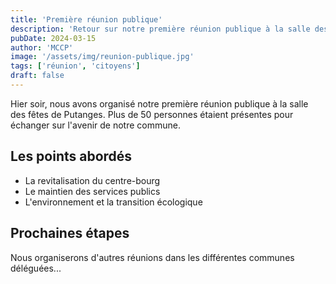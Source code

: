 ```yaml
---
title: 'Première réunion publique'
description: 'Retour sur notre première réunion publique à la salle des fêtes'
pubDate: 2024-03-15
author: 'MCCP'
image: '/assets/img/reunion-publique.jpg'
tags: ['réunion', 'citoyens']
draft: false
---
```


Hier soir, nous avons organisé notre première réunion publique à la salle des fêtes de Putanges. Plus de 50 personnes étaient présentes pour échanger sur l'avenir de notre commune.

## Les points abordés

- La revitalisation du centre-bourg
- Le maintien des services publics
- L'environnement et la transition écologique

## Prochaines étapes

Nous organiserons d'autres réunions dans les différentes communes déléguées...
